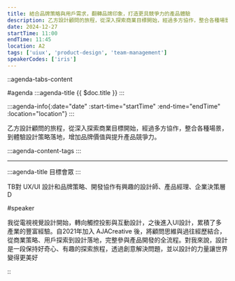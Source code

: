 ```yaml
---
title: 結合品牌策略與用戶需求，翻轉品牌印象，打造更具競爭力的產品體驗
description: 乙方設計顧問的旅程，從深入探索商業目標開始，經過多方協作，整合各種場景，到體驗設計策略落地，增加品牌價值與提升產品競爭力。
date: 2024-12-27
startTime: 11:00
endTime: 11:45
location: A2
tags: ['uiux', 'product-design', 'team-management']
speakerCodes: ['iris']
---
```


::agenda-tabs-content
<!--議程資訊-->
#agenda
:::agenda-title
{{ $doc.title }}
:::

:::agenda-info{:date="date" :start-time="startTime" :end-time="endTime" :location="location"}
:::

<!--議程資訊(內容)-->
乙方設計顧問的旅程，從深入探索商業目標開始，經過多方協作，整合各種場景，到體驗設計策略落地，增加品牌價值與提升產品競爭力。

:::agenda-content-tags
:::

---

:::agenda-title
目標會眾
:::

<!--目標會眾(內容)-->
TB對 UX/UI 設計和品牌策略、開發協作有興趣的設計師、產品經理、企業決策層D

<!--講者介紹-->
#speaker
<!--講者介紹(內容)-->
我從電視視覺設計開始，轉向觸控投影與互動設計，之後進入UI設計，累積了多產業的豐富經驗。自2021年加入 AJACreative 後，將顧問思維與過往經歷結合，從商業策略、用戶探索到設計落地，完整參與產品開發的全流程。對我來說，設計是一段保持好奇心、有趣的探索旅程，透過創意解決問題，並以設計的力量讓世界變得更美好

::
